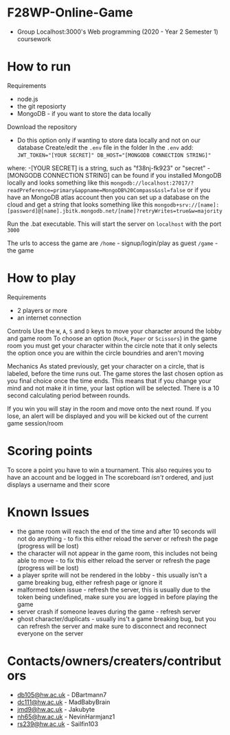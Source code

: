 # F28WP-Online-Game
- Group Localhost:3000's Web programming (2020 - Year 2 Semester 1) coursework


# How to run
Requirements
- node.js
- the git reposiorty
- MongoDB - if you want to store the data locally

Download the repository
- Do this option only if wanting to store data locally and not on our database
Create/edit the `.env` file in the folder
In the `.env` add:
`JWT_TOKEN="[YOUR SECRET]"
DB_HOST="[MONGODB CONNECTION STRING]"`

where:
-[YOUR SECRET] is a string, such as "f38nj-fk923" or "secret"
-[MONGODB CONNECTION STRING] can be found if you installed MongoDB locally and looks something like this
`mongodb://localhost:27017/?readPreference=primary&appname=MongoDB%20Compass&ssl=false` or if you have an MongoDB atlas account
then you can set up a database on the cloud and get a string that looks something like this
`mongodb+srv://[name]:[password]@[name].jbitk.mongodb.net/[name]?retryWrites=true&w=majority`

Run the .bat executable.
This will start the server on `localhost` with the port `3000`

The urls to access the game are
`/home` - signup/login/play as guest
`/game` - the game


# How to play
Requirements
- 2 players or more
- an internet connection

Controls
Use the `W`, `A`, `S` and `D` keys to move your character around the lobby and game room
To choose an option (`Rock`, `Paper` or `Scissors`) in the game room you must get your character within the circle
note that it only selects the option once you are within the circle boundries and aren't moving

Mechanics
As stated previously, get your character on a circle, that is labeled, before the time runs out.
The game stores the last chosen option as you final choice once the time ends.
This means that if you change your mind and not make it in time, your last option will be selected.
There is a 10 second calculating period between rounds.

If you win you will stay in the room and move onto the next round.
If you lose, an alert will be displayed and you will be kicked out of the current game session/room

# Scoring points
To score a point you have to win a tournament. This also requires you to have an account and be logged in
The scoreboard _isn't_ ordered, and just displays a username and their score

# Known Issues
- the game room will reach the end of the time and after 10 seconds will not do anything - to fix this either reload the server or refresh the page (progress will be lost)
- the character will not appear in the game room, this includes not being able to move - to fix this either reload the server or refresh the page (progress will be lost)
- a player sprite will not be rendered in the lobby - this usually isn't a game breaking bug, either refresh page or ignore it
- malformed token issue - refresh the server, this is usually due to the token being undefined, make sure you are logged in before playing the game
- server crash if someone leaves during the game - refresh server
- ghost character/duplicats - usually ins't a game breaking bug, but you can refresh the server and make sure to disconnect and reconnect everyone on the server

# Contacts/owners/creaters/contributors
- db105@hw.ac.uk - DBartmann7
- dc111@hw.ac.uk - MadBabyBrain
- jmd9@hw.ac.uk - Jakubyte
- nh65@hw.ac.uk - NevinHarmjanz1
- rs239@hw.ac.uk - Sailfin103
